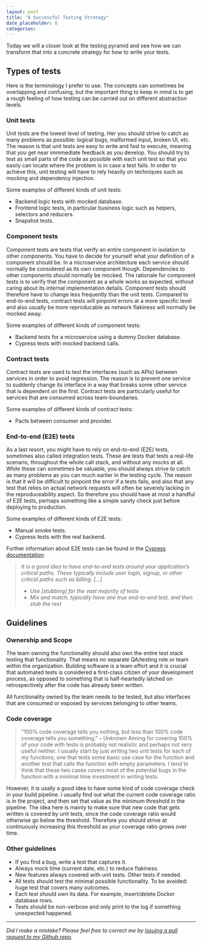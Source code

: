 ```yaml
---
layout: post
title: "A Successful Testing Strategy"
date_placeholder: 0
categories: 
---
```


Today we will a closer look at the testing pyramid and see how we can transform that into a concrete strategy for how to write your tests.


## Types of tests

Here is the terminology I prefer to use. The concepts can sometimes be overlapping and confusing, but the important thing to keep in mind is to get a rough feeling of how testing can be carried out on different abstraction levels. 

### Unit tests
Unit tests are the lowest level of testing. Her you should strive to catch as many problems as possible: logical bugs, malformed input, broken UI, etc. The reason is that unit tests are easy to write and fast to execute, meaning that you get near immmediate feedback as you develop. You should try to test as small parts of the code as possible with each unit test so that you easily can locate where the problem is in case a test fails. In order to achieve this, unit testing will have to rely heavily on techniques such as mocking and dependency injection.

Some examples of different kinds of unit tests:
  - Backend logic tests with mocked database.
  - Frontend logic tests, in particular business logic such as helpers, selectors and reducers.
  - Snapshot tests.

### Component tests
Component tests are tests that verify an entire component in isolation to other components. You have to decide for yourself what your definition of a component should be. In a microservice architecture each service should normally be considered as its own component though. Dependencies to other components should normally be mocked. The rationale for component tests is to verify that the component as a whole works as expected, without caring about its internal implementation details. Component tests should therefore have to change less frequently than the unit tests. Compared to end-to-end tests, contract tests will pinpoint errors at a more specific level and also usually be more reproducable as network flakiness will normally be mocked away.

Some examples of different kinds of component tests:
  - Backend tests for a microservice using a dummy Docker database.
  - Cypress tests with mocked backend calls.

### Contract tests
Contract tests are used to test the interfaces (such as APIs) between services in order to avoid regression. The reason is to prevent one service to suddenly change its interface in a way that breaks some other service that is dependent on the first. Contract tests are particularly useful for services that are consumed across team-boundaries.

Some examples of different kinds of contract tests:
  - Pacts between consumer and provider.

### End-to-end (E2E) tests
As a last resort, you might have to rely on end-to-end (E2E) tests, sometimes also called integration tests. These are tests that tests a real-life scenario, throughout the whole call stack, and without any mocks at all. While these can sometimes be valuable, you should always strive to catch as many problems as you can much earlier in the testing cycle. The reason is that it will be difficult to pinpoint the error if a tests fails, and also that any test that relies on actual network requests will often be severely lacking in the reproduceability aspect. So therefore you should have at most a handful of E2E tests, perhaps something like a simple sanity check just before deploying to production.

Some examples of different kinds of E2E tests:
  - Manual smoke tests.
  - Cypress tests with the real backend.

Further information about E2E tests can be found in the [Cypress documentation](https://docs.cypress.io/guides/guides/network-requests.html#Testing-Strategies):
 > *It is a good idea to have end-to-end tests around your application’s critical paths. These typically include user login, signup, or other critical  paths such as billing.*
 > *[...]*
 > * *Use [stubbing] for the vast majority of tests*
 > * *Mix and match, typically have one true end-to-end test, and then stub the rest*


## Guidelines

### Ownership and Scope
The team owning the functionality should also own the entire test stack testing that functionality. That means no separate QA/testing role or team within the organization. Building software is a team effort and it is crucial that automated tests is considered a first-class citizen of your development process, as opposed to something that is half-heartedly latched on retrospectively after the code has already been written.

All functionality owned by the team needs to be tested, but also interfaces that are consumed or exposed by services belonging to other teams.

### Code coverage
> "100% code coverage tells you nothing, but less than 100% code coverage tells you something." – Unknown
Aiming for covering 100% of your code with tests is probably not realistic and perhaps not very useful neither. I usually start by just writing two unit tests for each of my functions; one that tests some basic use case for the function and another test that calls the function with empty parameters. I tend to think that these two cases covers most of the potential bugs in the function with a minimal time investment in writing tests.

However, it is usally a good idea to have some kind of code coverage check in your build pipeline. I usually find out what the current code coverage ratio is in the project, and then set that value as the minimum threshold in the pipeline. The idea here is mainly to make sure that new code that gets written is covered by unit tests, since the code coverage ratio would otherwise go below the threshold. Therefore you should strive at continuously increasing this threshold as your coverage ratio grows over time.

### Other guidelines

* If you find a bug, write a test that captures it.
* Always mock time (current date, etc.) to reduce flakiness.
* New features always covered with unit tests. Other tests if needed.
* All tests should test the minimal possible functionality.
  To be avoided: huge test that covers many outcomes.
* Each test should own its data. For example, insert/delete Docker database rows.
* Tests should be non-verbose and only print to the log if something unexpected happened.




---

*Did I make a mistake? Please feel free to correct me by [issuing a pull request to my Github repo](https://github.com/Sundin/sundin.github.io).*
